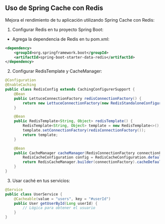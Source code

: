 ## Uso de Spring Cache con Redis
Mejora el rendimiento de tu aplicación utilizando Spring Cache con Redis:

1. Configurar Redis en tu proyecto Spring Boot:
* Agrega la dependencia de Redis en tu pom.xml:
```xml
<dependency>
    <groupId>org.springframework.boot</groupId>
    <artifactId>spring-boot-starter-data-redis</artifactId>
</dependency>
```

2. Configurar RedisTemplate y CacheManager:
```java
@Configuration
@EnableCaching
public class RedisConfig extends CachingConfigurerSupport {
    @Bean
    public LettuceConnectionFactory redisConnectionFactory() {
        return new LettuceConnectionFactory(new RedisStandaloneConfiguration("server", 6379));
    }

    @Bean
    public RedisTemplate<String, Object> redisTemplate() {
        RedisTemplate<String, Object> template = new RedisTemplate<>();
        template.setConnectionFactory(redisConnectionFactory());
        return template;
    }

    @Bean
    public CacheManager cacheManager(RedisConnectionFactory connectionFactory) {
        RedisCacheConfiguration config = RedisCacheConfiguration.defaultCacheConfig();
        return RedisCacheManager.builder(connectionFactory).cacheDefaults(config).build();
    }
}
```
3. Usar caché en tus servicios:

```java 
@Service
public class UserService {
    @Cacheable(value = "users", key = "#userId")
    public User getUserById(Long userId) {
        // Lógica para obtener el usuario
    }
}
```

